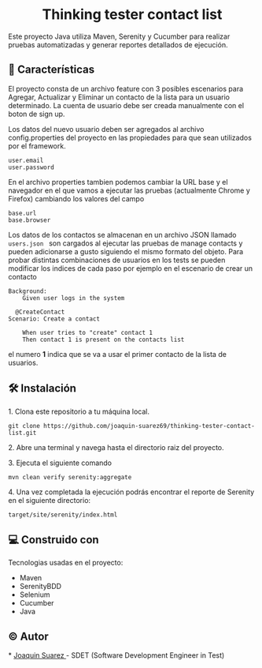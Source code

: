 <h1 align="center" id="title">Thinking tester contact list</h1>
<p>

<p id="description">Este proyecto Java utiliza Maven, Serenity y Cucumber para realizar pruebas automatizadas y generar reportes detallados de ejecución.</p>
<p>
<p>
<h2>🧐 Características </h2>
<p>
<p>
El proyecto consta de un archivo feature con 3 posibles escenarios para Agregar, Actualizar y Eliminar un contacto de la lista para un usuario determinado. La cuenta de usuario debe ser creada manualmente con el boton de sign up. 

Los datos del nuevo usuario deben ser agregados al archivo config.properties del proyecto en las propiedades para que sean utilizados por el framework.
```
user.email
user.password
```
 En el archivo properties tambien podemos cambiar la URL base y el navegador en el que vamos a ejecutar las pruebas (actualmente Chrome y Firefox) cambiando los valores del campo
```
base.url
base.browser
```
Los datos de los contactos se almacenan en un archivo JSON llamado <code> users.json </code> son cargados al ejecutar las pruebas de manage contacts y pueden adicionarse a gusto siguiendo el mismo formato del objeto.
Para probar distintas combinaciones de usuarios en los tests se pueden modificar los indices de cada paso por ejemplo en el escenario de crear un contacto 
```
Background:
    Given user logs in the system

  @CreateContact
Scenario: Create a contact

    When user tries to "create" contact 1
    Then contact 1 is present on the contacts list
```
el numero <strong>1</strong> indica que se va a usar el primer contacto de la lista de usuarios. 
<p>
<h2>🛠️ Instalación </h2>
<p>
<p>1. Clona este repositorio a tu máquina local.</p>

```
git clone https://github.com/joaquin-suarez69/thinking-tester-contact-list.git
```

<p>2. Abre una terminal y navega hasta el directorio raiz del proyecto.</p>

<p>3. Ejecuta el siguiente comando</p>

```
mvn clean verify serenity:aggregate
```

<p>4. Una vez completada la ejecución podrás encontrar el reporte de Serenity en el siguiente directorio:</p>

```
target/site/serenity/index.html
```
<p>  

<h2>💻 Construido con</h2>

Tecnologias usadas en el proyecto:

*   Maven
*   SerenityBDD
*   Selenium
*   Cucumber
*   Java
<p>  
<h2> ©️ Autor</h2>
<p> * <a href="https://github.com/joaquin-suarez69"> Joaquin Suarez </a> - SDET (Software Development Engineer in Test)